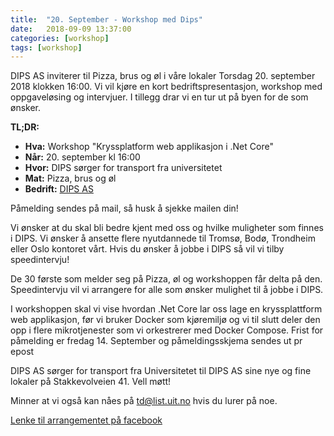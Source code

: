 ```yaml
---
title:  "20. September - Workshop med Dips"
date:   2018-09-09 13:37:00
categories: [workshop]
tags: [workshop]
---
```


DIPS AS inviterer til Pizza, brus og øl i våre lokaler Torsdag 20. september 2018 klokken 16:00. Vi vil kjøre en kort bedriftspresentasjon, workshop med oppgaveløsing og intervjuer. I tillegg drar vi en tur ut på byen for de som ønsker.

__TL;DR:__

- **Hva:** Workshop "Kryssplatform web applikasjon i .Net Core"
- **Når:** 20. september kl 16:00
- **Hvor:** DIPS sørger for transport fra universitetet
- **Mat:** Pizza, brus og øl
- **Bedrift:** [DIPS AS](https://www.dips.com/no)

Påmelding sendes på mail, så husk å sjekke mailen din!

Vi ønsker at du skal bli bedre kjent med oss og hvilke muligheter som finnes i DIPS. Vi ønsker å ansette flere nyutdannede til Tromsø, Bodø, Trondheim eller Oslo kontoret vårt. Hvis du ønsker å jobbe i DIPS så vil vi tilby speedintervju!

De 30 første som melder seg på Pizza, øl og workshoppen får delta på den. Speedintervju vil vi arrangere for alle som ønsker mulighet til å jobbe i DIPS.

I workshoppen skal vi vise hvordan .Net Core lar oss lage en kryssplattform web applikasjon, før vi bruker Docker som kjøremiljø og vi til slutt deler den opp i flere mikrotjenester som vi orkestrerer med Docker Compose.
Frist for påmelding er fredag 14. September og påmeldingsskjema sendes ut pr epost

DIPS AS sørger for transport fra Universitetet til DIPS AS sine nye og fine lokaler på Stakkevolveien 41.
Vell møtt!

Minner at vi også kan nåes på [td@list.uit.no](mailto:td@list.uit.no) hvis du lurer på noe.

[Lenke til arrangementet på facebook](https://www.facebook.com/events/290961518163531/)
